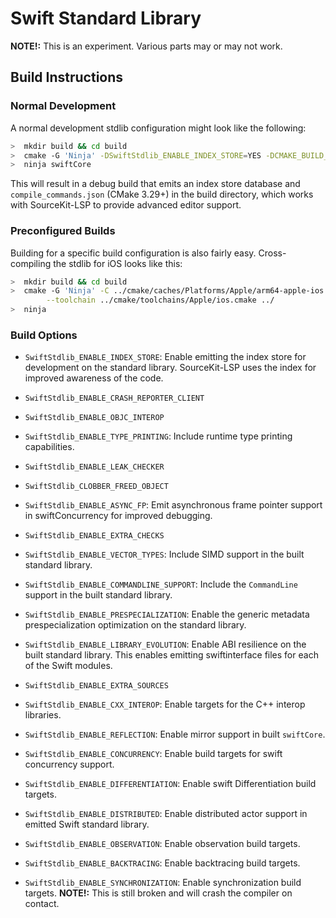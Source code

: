 # Swift Standard Library

**NOTE!:** This is an experiment. Various parts may or may not work.

## Build Instructions

### Normal Development

A normal development stdlib configuration might look like the following:

```sh
>  mkdir build && cd build
>  cmake -G 'Ninja' -DSwiftStdlib_ENABLE_INDEX_STORE=YES -DCMAKE_BUILD_TYPE=Debug -DCMAKE_EXPORT_COMPILE_COMMANDS=YES ../
>  ninja swiftCore
```

This will result in a debug build that emits an index store database and
`compile_commands.json` (CMake 3.29+) in the build directory, which works with
SourceKit-LSP to provide advanced editor support.

### Preconfigured Builds

Building for a specific build configuration is also fairly easy.
Cross-compiling the stdlib for iOS looks like this:

```sh
>  mkdir build && cd build
>  cmake -G 'Ninja' -C ../cmake/caches/Platforms/Apple/arm64-apple-ios.cmake \
        --toolchain ../cmake/toolchains/Apple/ios.cmake ../
>  ninja
```

### Build Options

 - `SwiftStdlib_ENABLE_INDEX_STORE`: Enable emitting the index store for
   development on the standard library. SourceKit-LSP uses the index for
   improved awareness of the code.

 - `SwiftStdlib_ENABLE_CRASH_REPORTER_CLIENT`

 - `SwiftStdlib_ENABLE_OBJC_INTEROP`

 - `SwiftStdlib_ENABLE_TYPE_PRINTING`: Include runtime type printing
   capabilities.

 - `SwiftStdlib_ENABLE_LEAK_CHECKER`

 - `SwiftStdlib_CLOBBER_FREED_OBJECT`

 - `SwiftStdlib_ENABLE_ASYNC_FP`: Emit asynchronous frame pointer support in
   swiftConcurrency for improved debugging.

 - `SwiftStdlib_ENABLE_EXTRA_CHECKS`

 - `SwiftStdlib_ENABLE_VECTOR_TYPES`: Include SIMD support in the built standard
   library.

 - `SwiftStdlib_ENABLE_COMMANDLINE_SUPPORT`: Include the `CommandLine` support
   in the built standard library.

 - `SwiftStdlib_ENABLE_PRESPECIALIZATION`: Enable the generic metadata
   prespecialization optimization on the standard library.

 - `SwiftStdlib_ENABLE_LIBRARY_EVOLUTION`: Enable ABI resilience on the built
   standard library. This enables emitting swiftinterface files for each of the
   Swift modules.

 - `SwiftStdlib_ENABLE_EXTRA_SOURCES`

 - `SwiftStdlib_ENABLE_CXX_INTEROP`: Enable targets for the C++ interop
   libraries.

 - `SwiftStdlib_ENABLE_REFLECTION`: Enable mirror support in built `swiftCore`.

 - `SwiftStdlib_ENABLE_CONCURRENCY`: Enable build targets for swift concurrency
   support.

 - `SwiftStdlib_ENABLE_DIFFERENTIATION`: Enable swift Differentiation build
   targets.

 - `SwiftStdlib_ENABLE_DISTRIBUTED`: Enable distributed actor support in emitted
   Swift standard library.

 - `SwiftStdlib_ENABLE_OBSERVATION`: Enable observation build targets.

 - `SwiftStdlib_ENABLE_BACKTRACING`: Enable backtracing build targets.

 - `SwiftStdlib_ENABLE_SYNCHRONIZATION`: Enable synchronization build targets.
   **NOTE!:** This is still broken and will crash the compiler on contact.
